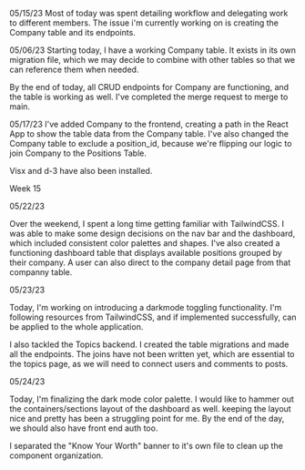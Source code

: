 05/15/23
Most of today was spent detailing workflow and delegating work to different members. The issue i'm currently working on is creating the Company table and its endpoints.

05/06/23
Starting today, I have a working Company table. It exists in its own migration file, which we may decide to combine with other tables so that we can reference them when needed.

By the end of today, all CRUD endpoints for Company are functioning, and the table is working as well. I've completed the merge request to merge to main.

05/17/23
I've added Company to the frontend, creating a path in the React App to show the table data from the Company table.
I've also changed the Company table to exclude a position_id, because we're flipping our logic to join Company to the Positions Table.

Visx and d-3 have also been installed.

Week 15

05/22/23

Over the weekend, I spent a long time getting familiar with TailwindCSS. I was able to make some design decisions on the nav bar and the dashboard, which included consistent color palettes and shapes. I've also created a functioning dashboard table that displays available positions grouped by their company. A user can also direct to the company detail page from that companny table.

05/23/23

Today, I'm working on introducing a darkmode toggling functionality. I'm following resources from TailwindCSS, and if implemented successfully, can be applied to the whole application.

I also tackled the Topics backend. I created the table migrations and made all the endpoints.
The joins have not been written yet, which are essential to the topics page, as we will need to connect users and comments to posts.

05/24/23

Today, I'm finalizing the dark mode color palette. I would like to hammer out the containers/sections layout of the dashboard as well. keeping the layout nice and pretty has been a struggling point for me. By the end of the day, we should also have front end auth too.

I separated the "Know Your Worth" banner to it's own file to clean up the component organization.
